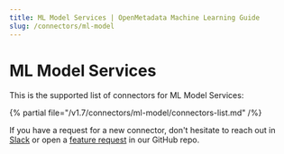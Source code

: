 ```yaml
---
title: ML Model Services | OpenMetadata Machine Learning Guide
slug: /connectors/ml-model
---
```


# ML Model Services

This is the supported list of connectors for ML Model Services:

{% partial file="/v1.7/connectors/ml-model/connectors-list.md" /%}

If you have a request for a new connector, don't hesitate to reach out in [Slack](https://slack.open-metadata.org/) or
open a [feature request](https://github.com/open-metadata/OpenMetadata/issues/new/choose) in our GitHub repo.
